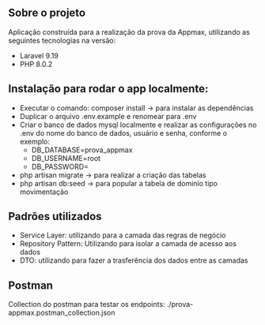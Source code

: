 ## Sobre o projeto

Aplicação construída para a realização da prova da Appmax, utilizando
as seguintes tecnologias na versão:

- Laravel 9.19
- PHP 8.0.2

## Instalação para rodar o app localmente:

- Executar o comando: composer install -> para instalar as dependências
- Duplicar o arquivo .env.example e renomear para .env
- Criar o banco de dados mysql localmente e realizar as configurações no .env do nome do banco de dados, usuário e senha, conforme o exemplo:
  * DB_DATABASE=prova_appmax
  * DB_USERNAME=root
  * DB_PASSWORD=
- php artisan migrate -> para realizar a criação das tabelas
- php artisan db:seed -> para popular a tabela de dominío tipo movimentação

## Padrões utilizados

- Service Layer: utilizando para a camada das regras de negócio
- Repository Pattern: Utilizando para isolar a camada de acesso aos dados
- DTO: utilizando para fazer a trasferência dos dados entre as camadas

## Postman

Collection do postman para testar os endpoints: ./prova-appmax.postman_collection.json

